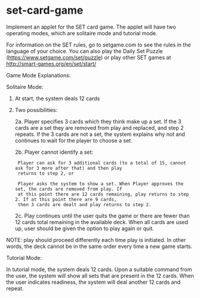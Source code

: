 # set-card-game
Implement an applet for the SET card game. The applet will have two operating modes, which are 
solitaire mode and tutorial mode.

For information on the SET rules, go to setgame.com to see the rules in the language of your choice. 
You can also play the Daily Set Puzzle (https://www.setgame.com/set/puzzle) or play other SET games 
at http://smart-games.org/en/set/start/

Game Mode Explanations:

Solitaire Mode:

1. At start, the system deals 12 cards
2. Two possibilities:
    
    2a. Player specifies 3 cards which they think make up a set. If the 3 cards are a set they are removed 
    from play and replaced, and step 2 repeats. If the 3 cards are not a set, the system explains why not and 
    continues to wait for the player to choose a set.
    
    2b. Player cannot identify a set:
        
        Player can ask for 3 additional cards (to a total of 15, cannot ask for 3 more after that) and then play 
        returns to step 2, or
        
        Player asks the system to show a set. When Player approves the set, the cards are removed from play. If 
        at this point there are 12 cards remaining, play returns to step 2. If at this point there are 9 cards, 
        then 3 cards are dealt and play returns to step 2.
        
    2c. Play continues until the user quits the game or there are fewer than 12 cards total remaining in the 
    available deck. When all cards are used up, user should be given the option to play again or quit.
    
NOTE: play should proceed differently each time play is initiated. In other words, the deck cannot be in the same 
order every time a new game starts.

Tutorial Mode:

In tutorial mode, the system deals 12 cards. Upon a suitable command from the user, the system will show all sets 
that are present in the 12 cards. When the user indicates readiness, the system will deal another 12 cards and repeat.

